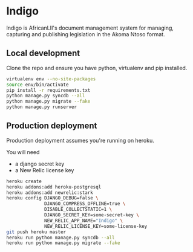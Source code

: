 Indigo
======

Indigo is AfricanLII's document management system for managing, capturing and publishing
legislation in the Akoma Ntoso format.

Local development
-----------------

Clone the repo and ensure you have python, virtualenv and pip installed. 

```bash
virtualenv env --no-site-packages
source env/bin/activate
pip install -r requirements.txt
python manage.py syncdb --all
python manage.py migrate --fake
python manage.py runserver
```

Production deployment
---------------------

Production deployment assumes you're running on heroku.

You will need

* a django secret key
* a New Relic license key

```bash
heroku create
heroku addons:add heroku-postgresql
heroku addons:add newrelic:stark
heroku config DJANGO_DEBUG=false \
              DJANGO_COMPRESS_OFFLINE=true \
              DISABLE_COLLECTSTATIC=1 \
              DJANGO_SECRET_KEY=some-secret-key \
              NEW_RELIC_APP_NAME="Indigo" \
              NEW_RELIC_LICENSE_KEY=some-license-key
git push heroku master
heroku run python manage.py syncdb --all
heroku run python manage.py migrate --fake
```
